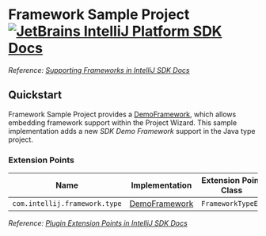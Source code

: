 # Framework Sample Project [![JetBrains IntelliJ Platform SDK Docs](https://jb.gg/badges/docs.svg)][docs]
*Reference: [Supporting Frameworks in IntelliJ SDK Docs][docs:supporting_frameworks]*

## Quickstart

Framework Sample Project provides a [DemoFramework][file:DemoFramework], which allows embedding framework support within the Project Wizard.
This sample implementation adds a new *SDK Demo Framework* support in the Java type project.

### Extension Points

| Name                          | Implementation                      | Extension Point Class |
| ----------------------------- | ----------------------------------- | --------------------- |
| `com.intellij.framework.type` | [DemoFramework][file:DemoFramework] | `FrameworkTypeEx`     |

*Reference: [Plugin Extension Points in IntelliJ SDK Docs][docs:ep]*


[docs]: https://plugins.jetbrains.com/docs/intellij/
[docs:supporting_frameworks]: https://plugins.jetbrains.com/docs/intellij/framework.html
[docs:ep]: https://plugins.jetbrains.com/docs/intellij/plugin-extensions.html

[file:DemoFramework]: ./src/main/java/org/intellij/sdk/framework/DemoFramework.java
